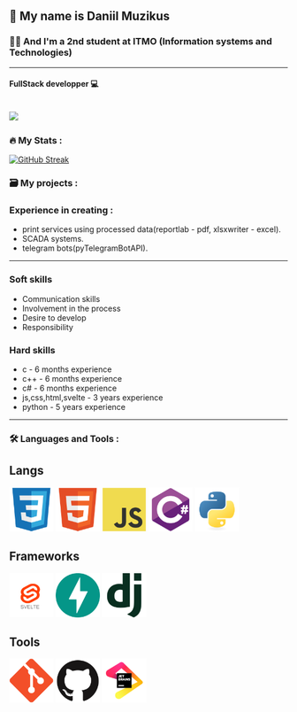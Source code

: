 ## 👋 My name is Daniil Muzikus
### 👨‍🎓 And I'm a 2nd student at ITMO (Information systems and Technologies)

--- 
#### FullStack developper :computer:
<br/>
<img src="https://media.giphy.com/media/M9gbBd9nbDrOTu1Mqx/giphy.gif" width="120"/>

### :fire: My Stats :

[![GitHub Streak](http://github-readme-streak-stats.herokuapp.com?user=dmuzikus&theme=vue)](https://git.io/streak-stats)

### :card_file_box: My projects :

### Experience in creating :</h4>
<ul>
  <li>print services using processed data(reportlab - pdf, xlsxwriter - excel).</li>
  <li>SCADA systems.</li>
  <li>telegram bots(pyTelegramBotAPI).</li>
</ul>

---


### Soft skills
<ul>
  <li>Communication skills</li>
  <li>Involvement in the process</li>
  <li>Desire to develop</li>
  <li>Responsibility</li>
</ul>

### Hard skills
<ul>
  <li>c - 6 months experience</li>
  <li>c++ - 6 months experience</li>
  <li>c# - 6 months experience</li>
  <li>js,css,html,svelte - 3 years experience</li>
  <li>python - 5 years experience</li>
</ul>

---

### :hammer_and_wrench: Languages and Tools :
## Langs
<div>
  <img src="https://github.com/devicons/devicon/blob/master/icons/css3/css3-original.svg" title="CSS" alt="CSS" width="80" height="80"/>
  <img src="https://github.com/devicons/devicon/blob/master/icons/html5/html5-original.svg" title="HTML" alt="HTML" width="80" height="80"/>
  <img src="https://github.com/devicons/devicon/blob/master/icons/javascript/javascript-original.svg" title="JS" alt="JS" width="80" height="80"/>
  <img src="https://github.com/devicons/devicon/blob/master/icons/csharp/csharp-original.svg" title="C#" alt="C#" width="80" height="80"/>
  <img src="https://github.com/devicons/devicon/blob/master/icons/python/python-original.svg" title="Python" alt="Python" width="80" height="80"/>
</div>

## Frameworks
<div>
  <img src="https://github.com/devicons/devicon/blob/master/icons/svelte/svelte-original-wordmark.svg" title="Svelte" alt="Svelte" width="80" height="80"/>
  <img src="https://github.com/devicons/devicon/blob/master/icons/fastapi/fastapi-original.svg" title="FastApi" alt="FastApi" width="80" height="80"/>
  <img src="https://github.com/devicons/devicon/blob/master/icons/django/django-plain.svg" title="Django" alt="Django" width="80" height="80"/>
</div>

## Tools
<div>
  <img src="https://github.com/devicons/devicon/blob/master/icons/git/git-original.svg" title="git" alt="git" width="80" height="80"/>
  <img src="https://github.com/devicons/devicon/blob/master/icons/github/github-original.svg" title="github" alt="github" width="80" height="80"/>
  <img src="https://github.com/devicons/devicon/blob/master/icons/jetbrains/jetbrains-original.svg" title="JetBrains" alt="JetBrains" width="80" height="80"/>
</div>
